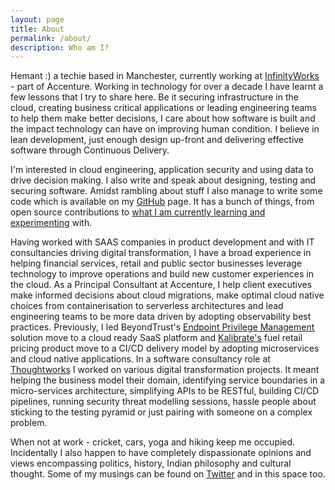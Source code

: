 ```yaml
---
layout: page
title: About
permalink: /about/
description: Who am I?
---
```


Hemant :) a techie based in Manchester, currently working at [InfinityWorks](https://www.infinityworks.com/) - part of Accenture. Working in technology for over a decade I have learnt a few lessons that I try to share here. Be it securing infrastructure in the cloud, creating business critical applications or leading engineering teams to help them make better decisions, I care about how software is built and the impact technology can have on improving human condition. I believe in lean development, just enough design up-front and delivering effective software through Continuous Delivery.

I'm interested in cloud engineering, application security and using data to drive decision making. I also write and speak about designing, testing and securing software. Amidst rambling about stuff I also manage to write some code which is available on my [GitHub](https://github.com/hemantksingh) page. It has a bunch of things, from open source contributions to [what I am currently learning and experimenting](https://github.com/hemantksingh/messup-learn) with.

Having worked with SAAS companies in product development and with IT consultancies driving digital transformation, I have a broad experience in helping financial services, retail and public sector businesses leverage technology to improve operations and build new customer experiences in the cloud. As a Principal Consultant at Accenture, I help client executives make informed decisions about cloud migrations, make optimal cloud native choices from containerisation to serverless architectures and lead engineering teams to be more data driven by adopting observability best practices. Previously, I led BeyondTrust's [Endpoint Privilege Management](https://www.beyondtrust.com/solutions) solution move to a cloud ready SaaS platform and [Kalibrate's](https://www.kalibrate.com) fuel retail pricing product move to a CI/CD delivery model by adopting microservices and cloud native applications. In a software consultancy role at [Thoughtworks](https://thoughtworks.com) I worked on various digital transformation projects. It meant helping the business model their domain, identifying service boundaries in a micro-services architecture, simplifying APIs to be RESTful, building CI/CD pipelines, running security threat modelling sessions, hassle people about sticking to the testing pyramid or just pairing with someone on a complex problem.

When not at work - cricket, cars, yoga and hiking keep me occupied. Incidentally I also happen to have completely dispassionate opinions and views encompassing politics, history, Indian philosophy and cultural thought. Some of my musings can be found on [Twitter](https://twitter.com/_hemantksingh) and in this space too.
